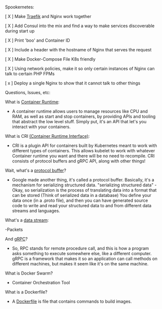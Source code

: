Spookernetes:




[ X ] Make [Traefik](https://docs.traefik.io/#docker) and Nginx work together

[ X ] Add Consul into the mix and find a way to make services discoverable during start up

[ X ] Print 'boo' and Container ID

[  X ] Include a header with the hostname of Nginx that serves the request

[  X ] Make Docker-Compose File K8s friendly

[ X  ] Using network policies, make it so only certain instances of Nginx can talk to certain PHP FPMs

[  x ] Deploy a single Nginx to show that it cannot talk to other things



Questions, Issues, etc:

What is [Container Runtime](http://programmableinfrastructure.com/components/container-runtime/):

- A container runtime allows users to manage resources like CPU and RAM, as well as start and stop containers, by providing
APIs and tooling that abstract the low level stuff. Simply put, it's an API that let's you interact with your containers.


What is CRI [(Container Runtime Interface)](http://blog.kubernetes.io/2016/12/container-runtime-interface-cri-in-kubernetes.html):

- CRI is a plugin API for containers built by Kubernetes meant to work with different types of containers.
This allows kubelet to work with whatever Container runtime you want and there will be no need to recompile.
CRI consists of protocol buffers and gRPC API, along with other things!

Wait, what's a [protocol buffer](https://developers.google.com/protocol-buffers/docs/overview)?

- Google made another thing, it's called a protocol buffer. Basically, it's a mechanism for serializing structured data.
"serializing structured data" - Okay, so serialization is the process of translating data into a format that can be stored (Think of serialized data in a database)
You define your data once (in a .proto file), and then you can have generated source code to write and read your structured data to and from different data streams and languages.

What's a [data stream](https://en.wikipedia.org/wiki/Data_stream):

-Packets

And [gRPC](https://grpc.io/docs/guides/)?

- So, RPC stands for remote procedure call, and this is how a program asks something to execute somewhere else, like a different computer.
gRPC is a framework that makes it so an application can call methods on different machines, but makes it seem like it's on the same machine.

What is Docker Swarm?

- Container Orchestration Tool

What is a Dockerfile?

- A [Dockerfile](https://docs.docker.com/engine/reference/builder/#format) is  file that contains commands to build images.
